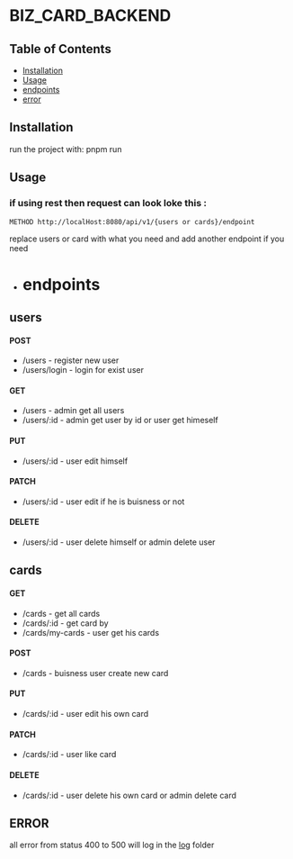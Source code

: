 # BIZ_CARD_BACKEND

## Table of Contents

-   [Installation](#installation)
-   [Usage](#usage)
-   [endpoints](#endpoints)
-   [error](#error)

## Installation

run the project with: pnpm run

## Usage

### if using rest then request can look loke this :
    METHOD http://localHost:8080/api/v1/{users or cards}/endpoint
replace users or card with what you need and add another endpoint if you need 
+ # endpoints
## users
#### POST
+ /users - register new user
+ /users/login - login for exist user
#### GET
+ /users - admin get all users
+ /users/:id - admin get user by id or user get himeself
#### PUT
+ /users/:id - user edit himself
#### PATCH
+ /users/:id - user edit if he is buisness or not
#### DELETE 
+ /users/:id - user delete himself or admin delete user

## cards
#### GET
+ /cards - get all cards
+ /cards/:id - get card by
+ /cards/my-cards - user get his cards
#### POST
+ /cards - buisness user create new card
#### PUT
+ /cards/:id - user edit his own card
#### PATCH
+ /cards/:id - user like card
#### DELETE 
+ /cards/:id - user delete his own card or admin delete card

## ERROR
all error from status 400 to 500 will log in the [log](https://github.com/barakf100/BIZ_CARD_BACKEND/tree/main/src/log) folder 
